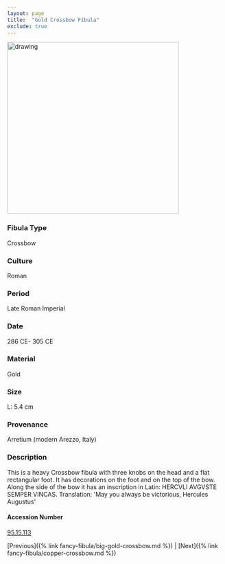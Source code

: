 ```yaml
---
layout: page
title:  "Gold Crossbow Fibula"
exclude: true
---
```


<p><img src="https://collectionapi.metmuseum.org/api/collection/v1/iiif/245923/531072/main-image" alt="drawing" width="400"/></p>

### Fibula Type
Crossbow
### Culture
Roman
### Period
Late Roman Imperial
### Date
286 CE- 305 CE
### Material
Gold
### Size
 L: 5.4 cm
### Provenance
 Arretium (modern Arezzo, Italy)
### Description
 This is a heavy Crossbow fibula with three knobs on the head and a flat rectangular foot. It has decorations on the foot and on the top of the bow. Along the side of the bow it has an inscription in Latin: HERCVLI AVGVSTE SEMPER VINCAS. Translation: 'May you always be victorious, Hercules Augustus'

#### Accession Number
[95.15.113](https://www.metmuseum.org/art/collection/search/245923)

 [Previous]({% link fancy-fibula/big-gold-crossbow.md %}) | [Next]({% link fancy-fibula/copper-crossbow.md %})
